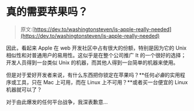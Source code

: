 # 真的需要苹果吗？

> 原文:[https://dev.to/washingtonsteven/is-apple-really-needed](https://dev.to/washingtonsteven/is-apple-really-needed)

因此，看起来 Apple 在 web 开发社区中占有很大的份额，特别是因为它的 Unix 相似性和对普通用户的易用性。这似乎是在整个公司推广 It 的一个很好的选择；开发人员得到一台类似 Unix 的机器，而其他人得到一台简单的机器来使用。

但是对于爱好开发者来说，有什么东西把你锁定在苹果吗？**任何*必备*的实用程序或工具，只在 Mac 上可用，而在 Linux 上不可用？**或者买一台便宜的 Linux 机器就可以了？

对于由此爆发的任何平台战争，我深表歉意...